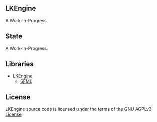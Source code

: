 ## LKEngine

A Work-In-Progress. 

## State

A Work-In-Progress.

## Libraries
* [LKEngine](https://github.com/lakomoor/lkengine)
  * [SFML](https://github.com/LakoMoor/SFML)

## License

LKEngine source code is licensed under the terms of the GNU AGPLv3 [License](https://github.com/lakomoor/lkengine/license)
